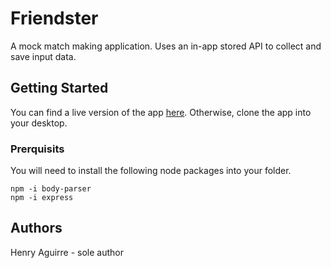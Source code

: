 # Friendster
A mock match making application. Uses an in-app stored API to collect and save input data.

## Getting Started
You can find a live version of the app [here](https://frienster.herokuapp.com/). Otherwise, clone the app into your desktop.

### Prerquisits
You will need to install the following node packages into your folder.
```
npm -i body-parser
npm -i express
```


## Authors
Henry Aguirre - sole author